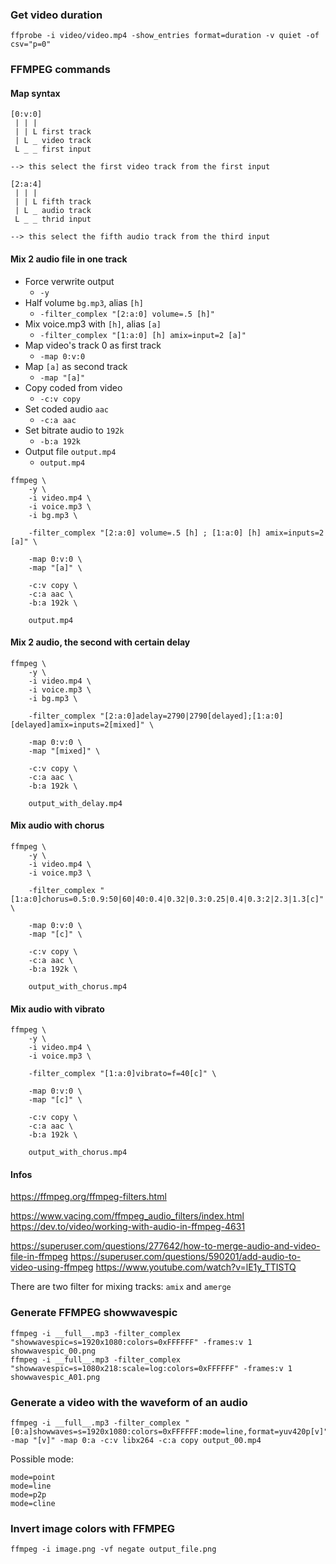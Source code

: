 ### Get video duration

```
ffprobe -i video/video.mp4 -show_entries format=duration -v quiet -of csv="p=0"
```

### FFMPEG commands

#### Map syntax

```
[0:v:0]
 | | |
 | | L first track
 | L _ video track
 L _ _ first input

--> this select the first video track from the first input
```

```
[2:a:4]
 | | |
 | | L fifth track
 | L _ audio track
 L _ _ thrid input

--> this select the fifth audio track from the third input
```

#### Mix 2 audio file in one track

- Force verwrite output
	- `-y`
- Half volume `bg.mp3`, alias `[h]`
	- `-filter_complex "[2:a:0] volume=.5 [h]"`
- Mix voice.mp3 with `[h]`, alias `[a]`
	- `-filter_complex "[1:a:0] [h] amix=input=2 [a]"`
- Map video's track 0 as first track
	- `-map 0:v:0`
- Map `[a]` as second track
	- `-map "[a]"`
- Copy coded from video
	- `-c:v copy`
- Set coded audio `aac`
	- `-c:a aac`
- Set bitrate audio to `192k`
	- `-b:a 192k`
- Output file `output.mp4`
	- `output.mp4`

```
ffmpeg \
	-y \
	-i video.mp4 \
	-i voice.mp3 \
	-i bg.mp3 \
	
	-filter_complex "[2:a:0] volume=.5 [h] ; [1:a:0] [h] amix=inputs=2 [a]" \
	
	-map 0:v:0 \
	-map "[a]" \
	
	-c:v copy \
	-c:a aac \
	-b:a 192k \
	
	output.mp4
```

#### Mix 2 audio, the second with certain delay

```
ffmpeg \
	-y \
	-i video.mp4 \
	-i voice.mp3 \
	-i bg.mp3 \
	
	-filter_complex "[2:a:0]adelay=2790|2790[delayed];[1:a:0][delayed]amix=inputs=2[mixed]" \
	
	-map 0:v:0 \
	-map "[mixed]" \
	
	-c:v copy \
	-c:a aac \
	-b:a 192k \
	
	output_with_delay.mp4
```

#### Mix audio with chorus

```
ffmpeg \
	-y \
	-i video.mp4 \
	-i voice.mp3 \
	
	-filter_complex "[1:a:0]chorus=0.5:0.9:50|60|40:0.4|0.32|0.3:0.25|0.4|0.3:2|2.3|1.3[c]" \
	
	-map 0:v:0 \
	-map "[c]" \
	
	-c:v copy \
	-c:a aac \
	-b:a 192k \
	
	output_with_chorus.mp4
```

#### Mix audio with vibrato

```
ffmpeg \
	-y \
	-i video.mp4 \
	-i voice.mp3 \
	
	-filter_complex "[1:a:0]vibrato=f=40[c]" \
	
	-map 0:v:0 \
	-map "[c]" \
	
	-c:v copy \
	-c:a aac \
	-b:a 192k \
	
	output_with_chorus.mp4
```
#### Infos

https://ffmpeg.org/ffmpeg-filters.html

https://www.vacing.com/ffmpeg_audio_filters/index.html
https://dev.to/video/working-with-audio-in-ffmpeg-4631

https://superuser.com/questions/277642/how-to-merge-audio-and-video-file-in-ffmpeg
https://superuser.com/questions/590201/add-audio-to-video-using-ffmpeg
https://www.youtube.com/watch?v=lE1y_TTISTQ

There are two filter for mixing tracks: `amix` and `amerge`

### Generate FFMPEG showwavespic

<!-- https://trac.ffmpeg.org/wiki/Waveform -->
<!-- https://ffmpeg.org/ffmpeg-filters.html#showwavespic -->

```
ffmpeg -i __full__.mp3 -filter_complex "showwavespic=s=1920x1080:colors=0xFFFFFF" -frames:v 1 showwavespic_00.png
ffmpeg -i __full__.mp3 -filter_complex "showwavespic=s=1080x218:scale=log:colors=0xFFFFFF" -frames:v 1 showwavespic_A01.png
```

### Generate a video with the waveform of an audio
<!-- http://underpop.online.fr/f/ffmpeg/help/showwaves.htm.gz -->

```
ffmpeg -i __full__.mp3 -filter_complex "[0:a]showwaves=s=1920x1080:colors=0xFFFFFF:mode=line,format=yuv420p[v]" -map "[v]" -map 0:a -c:v libx264 -c:a copy output_00.mp4
```
Possible mode:
```
mode=point
mode=line
mode=p2p
mode=cline
```

### Invert image colors with FFMPEG

```
ffmpeg -i image.png -vf negate output_file.png
```

